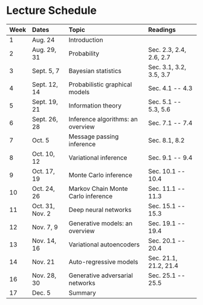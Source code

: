 # Lecture Schedule

| Week | Dates           | Topic                              | Readings                |
| :--- | :---            | :---                               | :---                    |
| 1    | Aug. 24         | Introduction                       |                         |
| 2    | Aug. 29, 31     | Probability                        | Sec. 2.3, 2.4, 2.6, 2.7 |
| 3    | Sept. 5, 7      | Bayesian statistics                | Sec. 3.1, 3.2, 3.5, 3.7 |
| 4    | Sept. 12, 14    | Probabilistic graphical models     | Sec. 4.1 -- 4.3         |
| 5    | Sept. 19, 21    | Information theory                 | Sec. 5.1 -- 5.3, 5.6    |
| 6    | Sept. 26, 28    | Inference algorithms: an overview  | Sec. 7.1 -- 7.4         |
| 7    | Oct. 5          | Message passing inference          | Sec. 8.1, 8.2           |
| 8    | Oct. 10, 12     | Variational inference              | Sec. 9.1 -- 9.4         |
| 9    | Oct. 17, 19     | Monte Carlo inference              | Sec. 10.1 -- 10.4       |
| 10   | Oct. 24, 26     | Markov Chain Monte Carlo inference | Sec. 11.1 -- 11.3       |
| 11   | Oct. 31, Nov. 2 | Deep neural networks               | Sec. 15.1 -- 15.3       |
| 12   | Nov. 7, 9       | Generative models: an overview     | Sec. 19.1 -- 19.4       |
| 13   | Nov. 14, 16     | Variational autoencoders           | Sec. 20.1 -- 20.4       |
| 14   | Nov. 21         | Auto-regressive models             | Sec. 21.1, 21.2, 21.4   |
| 16   | Nov. 28, 30     | Generative adversarial networks    | Sec. 25.1 -- 25.5       |
| 17   | Dec. 5          | Summary                            |                         |
